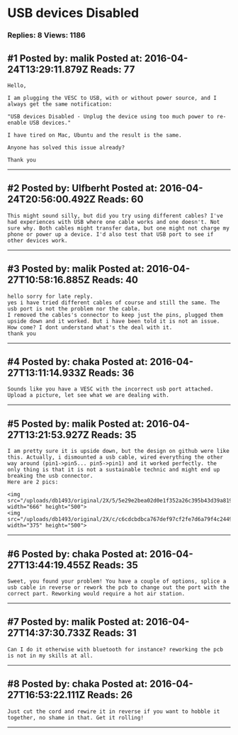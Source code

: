 # USB devices Disabled

### Replies: 8 Views: 1186

## \#1 Posted by: malik Posted at: 2016-04-24T13:29:11.879Z Reads: 77

```
Hello,

I am plugging the VESC to USB, with or without power source, and I always get the same notification:

"USB devices Disabled - Unplug the device using too much power to re-enable USB devices."

I have tired on Mac, Ubuntu and the result is the same. 

Anyone has solved this issue already?

Thank you
```

---
## \#2 Posted by: Ulfberht Posted at: 2016-04-24T20:56:00.492Z Reads: 60

```
This might sound silly, but did you try using different cables? I've had experiences with USB where one cable works and one doesn't. Not sure why. Both cables might transfer data, but one might not charge my phone or power up a device. I'd also test that USB port to see if other devices work.
```

---
## \#3 Posted by: malik Posted at: 2016-04-27T10:58:16.885Z Reads: 40

```
hello sorry for late reply. 
yes i have tried different cables of course and still the same. The usb port is not the problem nor the cable.
I removed the cables's connector to keep just the pins, plugged them upside down and it worked. But i have been told it is not an issue. How come? I dont understand what's the deal with it.
thank you
```

---
## \#4 Posted by: chaka Posted at: 2016-04-27T13:11:14.933Z Reads: 36

```
Sounds like you have a VESC with the incorrect usb port attached. Upload a picture, let see what we are dealing with.
```

---
## \#5 Posted by: malik Posted at: 2016-04-27T13:21:53.927Z Reads: 35

```
I am pretty sure it is upside down, but the design on github were like this. Actually, i dismounted a usb cable, wired everything the other way around (pin1->pin5... pin5->pin1) and it worked perfectly. the only thing is that it is not a sustainable technic and might end up breaking the usb connector.
Here are 2 pics:

<img src="/uploads/db1493/original/2X/5/5e29e2bea02d0e1f352a26c395b43d39a819f914.JPG" width="666" height="500">
<img src="/uploads/db1493/original/2X/c/c6cdcbdbca767def97cf2fe7d6a79f4c2449a9c8.JPG" width="375" height="500">
```

---
## \#6 Posted by: chaka Posted at: 2016-04-27T13:44:19.455Z Reads: 35

```
Sweet, you found your problem! You have a couple of options, splice a usb cable in reverse or rework the pcb to change out the port with the correct part. Reworking would require a hot air station.
```

---
## \#7 Posted by: malik Posted at: 2016-04-27T14:37:30.733Z Reads: 31

```
Can I do it otherwise with bluetooth for instance? reworking the pcb is not in my skills at all.
```

---
## \#8 Posted by: chaka Posted at: 2016-04-27T16:53:22.111Z Reads: 26

```
Just cut the cord and rewire it in reverse if you want to hobble it together, no shame in that. Get it rolling!
```

---
